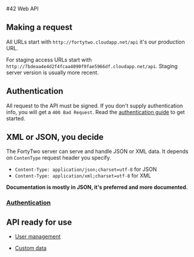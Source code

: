 #42 Web API

## Making a request
All URLs start with `http://fortytwo.cloudapp.net/api` it's our production URL. 

For staging access URLs start with `http://7bdeaa4e4d2f4fcaa4090f9fae5966df.cloudapp.net/api`. Staging server version is usually more recent.


## Authentication
All request to the API must be signed. If you don't supply authentication info, you will get a `400 Bad Request`.
Read the [authentication guide](https://github.com/funkyOne/fortyTwo.Docs/blob/master/Authentication.md) to get started.

## XML or JSON, you decide
The FortyTwo server can serve and handle JSON or XML data. It depends on `ContenType` request header you specify.
* `Content-Type: application/json;charset=utf-8` for JSON
* `Content-Type: application/xml;charset=utf-8` for XML

**Documentation is mostly in JSON, it's preferred and more documented.**

### [Authentication](https://github.com/funkyOne/fortyTwo.Docs/blob/master/Authentication.md)


## API ready for use

* [User management](https://github.com/funkyOne/fortyTwo.Docs/blob/master/UserManagement.md)

* [Custom data](https://github.com/funkyOne/fortyTwo.Docs/blob/master/CustomData.md)
